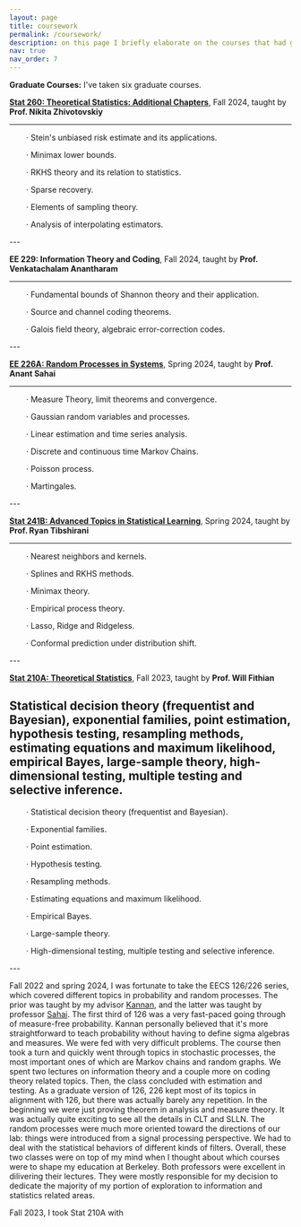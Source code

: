 ```yaml
---
layout: page
title: coursework
permalink: /coursework/
description: on this page I briefly elaborate on the courses that had great impacts on me and my thoughts on them. 
nav: true
nav_order: 7
---
```


**Graduate Courses:** I've taken six graduate courses. 

**<a href='https://sites.google.com/view/nikitazhivotovskiy/stat260?authuser=0'>Stat 260: Theoretical Statistics: Additional Chapters</a>**, Fall 2024, taught by **Prof. Nikita Zhivotovskiy**

  ---
  <p style="margin-left: 30px;"> &middot; Stein's unbiased risk estimate and its applications.</p>
  <p style="margin-left: 30px;"> &middot; Minimax lower bounds.</p>
  <p style="margin-left: 30px;"> &middot; RKHS theory and its relation to statistics.</p>
  <p style="margin-left: 30px;"> &middot; Sparse recovery.</p>
  <p style="margin-left: 30px;"> &middot; Elements of sampling theory.</p>
  <p style="margin-left: 30px;"> &middot; Analysis of interpolating estimators.</p>
  ---

**EE 229: Information Theory and Coding**, Fall 2024, taught by **Prof. Venkatachalam Anantharam**

  ---
  <p style="margin-left: 30px;"> &middot; Fundamental bounds of Shannon theory and their application.<p>
  <p style="margin-left: 30px;"> &middot; Source and channel coding theorems.<p>
  <p style="margin-left: 30px;"> &middot; Galois field theory, algebraic error-correction codes.<p>
  ---

**<a href='https://inst.eecs.berkeley.edu/~ee226a/sp24/'>EE 226A: Random Processes in Systems</a>**, Spring 2024, taught by **Prof. Anant Sahai**

  ---
  <p style="margin-left: 30px;"> &middot; Measure Theory, limit theorems and convergence.<p>
  <p style="margin-left: 30px;"> &middot; Gaussian random variables and processes.<p>
  <p style="margin-left: 30px;"> &middot; Linear estimation and time series analysis.<p>
  <p style="margin-left: 30px;"> &middot; Discrete and continuous time Markov Chains.<p>
  <p style="margin-left: 30px;"> &middot; Poisson process.<p>
  <p style="margin-left: 30px;"> &middot; Martingales.<p>
  ---

**<a href='https://www.stat.berkeley.edu/~ryantibs/statlearn-s24/'>Stat 241B: Advanced Topics in Statistical Learning</a>**, Spring 2024, taught by **Prof. Ryan Tibshirani**

  ---
  <p style="margin-left: 30px;"> &middot; Nearest neighbors and kernels.<p>
  <p style="margin-left: 30px;"> &middot; Splines and RKHS methods.<p>
  <p style="margin-left: 30px;"> &middot; Minimax theory.<p>
  <p style="margin-left: 30px;"> &middot; Empirical process theory.<p>
  <p style="margin-left: 30px;"> &middot; Lasso, Ridge and Ridgeless.<p>
  <p style="margin-left: 30px;"> &middot; Conformal prediction under distribution shift.<p>
  ---

**<a href='https://www.stat.berkeley.edu/~wfithian/courses/stat210a/'>Stat 210A: Theoretical Statistics</a>**, Fall 2023, taught by **Prof. Will Fithian**

Statistical decision theory (frequentist and Bayesian), exponential families, point estimation, hypothesis testing, resampling methods, estimating equations and maximum likelihood, empirical Bayes, large-sample theory, high-dimensional testing, multiple testing and selective inference.
  ---
  <p style="margin-left: 30px;"> &middot; Statistical decision theory (frequentist and Bayesian).<p>
  <p style="margin-left: 30px;"> &middot; Exponential families.<p>
  <p style="margin-left: 30px;"> &middot; Point estimation.<p>
  <p style="margin-left: 30px;"> &middot; Hypothesis testing.<p>
  <p style="margin-left: 30px;"> &middot; Resampling methods.<p>
  <p style="margin-left: 30px;"> &middot; Estimating equations and maximum likelihood.<p>
  <p style="margin-left: 30px;"> &middot; Empirical Bayes.<p>
  <p style="margin-left: 30px;"> &middot; Large-sample theory.<p>
  <p style="margin-left: 30px;"> &middot; High-dimensional testing, multiple testing and selective inference.<p>
  ---

  

Fall 2022 and spring 2024, I was fortunate to take the EECS 126/226 series, which covered different topics in probability and random processes. The prior was taught by my advisor <a href='https://people.eecs.berkeley.edu/~kannanr/'>Kannan</a>, and the latter was taught by professor <a href='https://www2.eecs.berkeley.edu/Faculty/Homepages/sahai.html'>Sahai</a>. The first third of 126 was a very fast-paced going through of measure-free probability. Kannan personally believed that it's more straightforward to teach probability without having to define sigma algebras and measures. We were fed with very difficult problems. The course then took a turn and quickly went through topics in stochastic processes, the most important ones of which are Markov chains and random graphs. We spent two lectures on information theory and a couple more on coding theory related topics. Then, the class concluded with estimation and testing. As a graduate version of 126, 226 kept most of its topics in alignment with 126, but there was actually barely any repetition. In the beginning we were just proving theorem in analysis and measure theory. It was actually quite exciting to see all the details in CLT and SLLN. The random processes were much more oriented toward the directions of our lab: things were introduced from a signal processing perspective. We had to deal with the statistical behaviors of different kinds of filters. Overall, these two classes were on top of my mind when I thought about which courses were to shape my education at Berkeley. Both professors were excellent in dilivering their lectures. They were mostly responsible for my decision to dedicate the majority of my portion of exploration to information and statistics related areas. 

Fall 2023, I took Stat 210A with 

